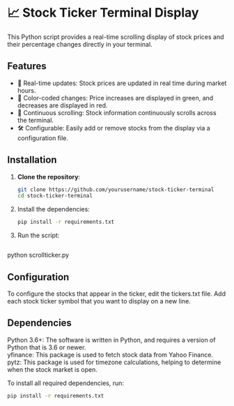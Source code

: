 # 📈 Stock Ticker Terminal Display

This Python script provides a real-time scrolling display of stock prices and their percentage changes directly in your terminal. 

## Features

- 🔄 Real-time updates: Stock prices are updated in real time during market hours.
- 🎨 Color-coded changes: Price increases are displayed in green, and decreases are displayed in red.
- 🔄 Continuous scrolling: Stock information continuously scrolls across the terminal.
- 🛠 Configurable: Easily add or remove stocks from the display via a configuration file.

## Installation

1. **Clone the repository**:  
   ```sh
   git clone https://github.com/yourusername/stock-ticker-terminal
   cd stock-ticker-terminal

2. Install the dependencies:
   ```sh
   pip install -r requirements.txt
3. Run the script:
   ```sh
  python scrollticker.py

## Configuration

To configure the stocks that appear in the ticker, edit the tickers.txt file. Add each stock ticker symbol that you want to display on a new line.


## Dependencies

Python 3.6+: The software is written in Python, and requires a version of Python that is 3.6 or newer.<br>
yfinance: This package is used to fetch stock data from Yahoo Finance.<br>
pytz: This package is used for timezone calculations, helping to determine when the stock market is open.<br>

To install all required dependencies, run: 
```sh
pip install -r requirements.txt
